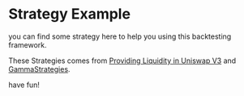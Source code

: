 # Strategy Example
you can find some strategy here to help you using this backtesting framework.

These Strategies comes from [Providing Liquidity in Uniswap V3](https://pub.tik.ee.ethz.ch/students/2021-HS/BA-2021-21.pdf) and [GammaStrategies](https://github.com/GammaStrategies/active-strategy-framework).

have fun!